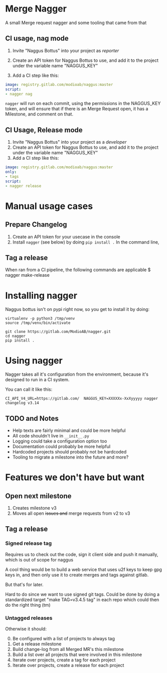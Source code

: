 # Merge Nagger

A small Merge request nagger and some tooling that came from that

## CI usage, nag mode

1. Invite "Naggus Bottus" into your project as _reporter_
2. Create an API token for Naggus Bottus to use, and add it to the project
   under the variable name "NAGGUS_KEY"

3. Add a CI step like this:

```yaml
image: registry.gitlab.com/modioab/naggus:master
script:
- nagger nag
```

`nagger` will run on each commit, using the permissions in the NAGGUS_KEY
token, and will ensure that if there is an Merge Request open, it has a
Milestone, and comment on that.


## CI Usage, Release mode

1. Invite "Naggus Bottus" into your project as a _developer_ 
2. Create an API token for Naggus Bottus to use, and add it to the project
   under the variable name "NAGGUS_KEY"
3. Add a CI step like this:

```yaml
image: registry.gitlab.com/modioab/naggus:master
only:
- tags
script:
- nagger release
```


# Manual usage cases

## Prepare Changelog

1. Create an API token for your usecase in the console
2. Install `nagger` (see below)  by doing `pip install .`  In the command line, 

## Tag a release


When ran from a CI pipeline, the following commands are applicable
$ nagger make-release



# Installing nagger

Naggus bottus isn't on pypi right now, so you get to install it by doing:

```shell
virtualenv -p python3 /tmp/venv
source /tmp/venv/bin/activate

git clone https://gitlab.com/ModioAB/nagger.git
cd nagger
pip install .
```

# Using nagger

Nagger takes all it's configuration from the environment, because it's designed
to run in a CI system.

You can call it like this:
```shell
CI_API_V4_URL=https://gitlab.com/  NAGGUS_KEY=XXXXXx-XxXyyyyy nagger changelog v3.14 

```

## TODO and Notes

* Help texts are fairly minimal and could be more helpful
* All code shouldn't live in `__init__.py`
* Logging could take a configuration option too
* Documentation could probably be more helpful
* Hardcoded projects should probably not be hardcoded
* Tooling to migrate a milestone into the future and more?


# Features we don't have but want


## Open next milestone

1. Creates milestone v3
2. Moves all open ~~issues and~~ merge requests from v2 to v3

## Tag a release

### Signed release tag 

Requires us to check out the code, sign it client side and push it manually,
which is out of scope for naggus

A cool thing would be to build a web service that uses u2f keys to keep gpg
keys in, and then only use it to create merges and tags against gitlab.

But that's for later.

Hard to do since we want to use signed git tags.  Could be done by doing a
standardized target "make TAG=v3.4.5 tag"  in each repo which could then do the
right thing (tm)

### Untagged releases


Otherwise it should:

0. Be configured with a list of projects to always tag
1. Get a release milestone
2. Build change-log from all Merged MR's this milestone
3. Build a list over all projects that were involved in this milestone
4. Iterate over projects, create a tag for each project
5. Iterate over projects, create a release for each project




